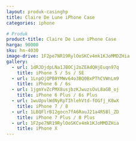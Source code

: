 ```yaml
---
layout: produk-casinghp
title: Claire De Lune iPhone Case
categories: iphone

# Produk
product-title: Claire De Lune iPhone Case
harga: 90000
sku: hn-4030
image-drive: 1F2pe7NR19RylOoSKCv4mk1KJoMMDZHia
gallery:
  - url: 1dRJDjdpLNa1JBOCj2oZEAdQHjEuqn97q
    title: iPhone 5 / 5s / SE
  - url: 1LnpOjQPB0YMWv64o3BQ0BxPThCVWnLm9
    title: iPhone 6 / 6s
  - url: 1jgmYvZcPMX8usjbzKJwuzsOvL8aGB_oj
    title: iPhone 6 Plus / 6s Plus
  - url: 1wuUpvlWdNyRpTIhlehVtd-fOGfj_K8wX
    title: iPhone 7 / 8
  - url: 1LBQFlrB12gocn7fA6RauJ21a4R5Bl_ZD
    title: iPhone 7 Plus / 8 Plus
  - url: 1F2pe7NR19RylOoSKCv4mk1KJoMMDZHia
    title: iPhone X
---
```

